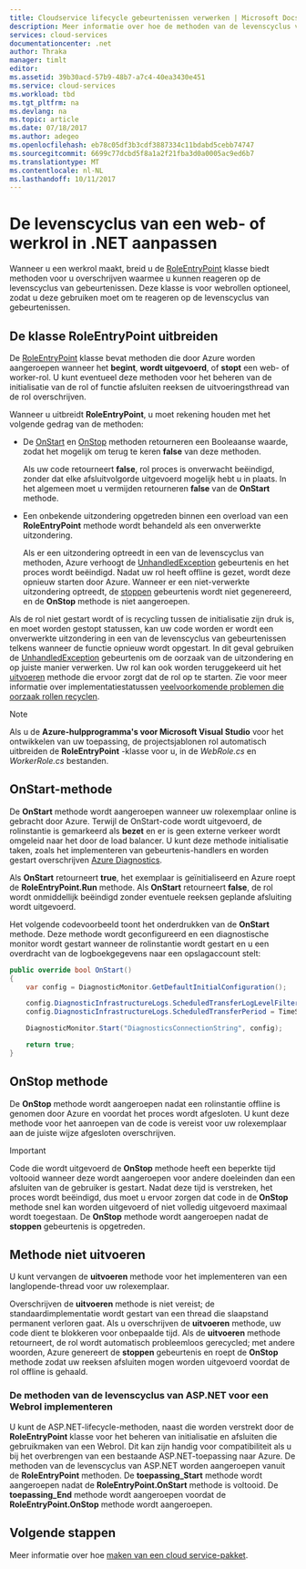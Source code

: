 ```yaml
---
title: Cloudservice lifecycle gebeurtenissen verwerken | Microsoft Docs
description: Meer informatie over hoe de methoden van de levenscyclus van een Cloudservice-rol kunnen worden gebruikt in .NET
services: cloud-services
documentationcenter: .net
author: Thraka
manager: timlt
editor: 
ms.assetid: 39b30acd-57b9-48b7-a7c4-40ea3430e451
ms.service: cloud-services
ms.workload: tbd
ms.tgt_pltfrm: na
ms.devlang: na
ms.topic: article
ms.date: 07/18/2017
ms.author: adegeo
ms.openlocfilehash: eb78c05df3b3cdf3887334c11bdabd5cebb74747
ms.sourcegitcommit: 6699c77dcbd5f8a1a2f21fba3d0a0005ac9ed6b7
ms.translationtype: MT
ms.contentlocale: nl-NL
ms.lasthandoff: 10/11/2017
---
```

# <a name="customize-the-lifecycle-of-a-web-or-worker-role-in-net"></a>De levenscyclus van een web- of werkrol in .NET aanpassen
Wanneer u een werkrol maakt, breid u de [RoleEntryPoint](https://msdn.microsoft.com/library/azure/microsoft.windowsazure.serviceruntime.roleentrypoint.aspx) klasse biedt methoden voor u overschrijven waarmee u kunnen reageren op de levenscyclus van gebeurtenissen. Deze klasse is voor webrollen optioneel, zodat u deze gebruiken moet om te reageren op de levenscyclus van gebeurtenissen.

## <a name="extend-the-roleentrypoint-class"></a>De klasse RoleEntryPoint uitbreiden
De [RoleEntryPoint](https://msdn.microsoft.com/library/azure/microsoft.windowsazure.serviceruntime.roleentrypoint.aspx) klasse bevat methoden die door Azure worden aangeroepen wanneer het **begint**, **wordt uitgevoerd**, of **stopt** een web- of worker-rol. U kunt eventueel deze methoden voor het beheren van de initialisatie van de rol of functie afsluiten reeksen de uitvoeringsthread van de rol overschrijven. 

Wanneer u uitbreidt **RoleEntryPoint**, u moet rekening houden met het volgende gedrag van de methoden:

* De [OnStart](https://msdn.microsoft.com/library/azure/microsoft.windowsazure.serviceruntime.roleentrypoint.onstart.aspx) en [OnStop](https://msdn.microsoft.com/library/azure/microsoft.windowsazure.serviceruntime.roleentrypoint.onstop.aspx) methoden retourneren een Booleaanse waarde, zodat het mogelijk om terug te keren **false** van deze methoden.
  
   Als uw code retourneert **false**, rol proces is onverwacht beëindigd, zonder dat elke afsluitvolgorde uitgevoerd mogelijk hebt u in plaats. In het algemeen moet u vermijden retourneren **false** van de **OnStart** methode.
* Een onbekende uitzondering opgetreden binnen een overload van een **RoleEntryPoint** methode wordt behandeld als een onverwerkte uitzondering.
  
   Als er een uitzondering optreedt in een van de levenscyclus van methoden, Azure verhoogt de [UnhandledException](https://msdn.microsoft.com/library/system.appdomain.unhandledexception.aspx) gebeurtenis en het proces wordt beëindigd. Nadat uw rol heeft offline is gezet, wordt deze opnieuw starten door Azure. Wanneer er een niet-verwerkte uitzondering optreedt, de [stoppen](https://msdn.microsoft.com/library/azure/microsoft.windowsazure.serviceruntime.roleenvironment.stopping.aspx) gebeurtenis wordt niet gegenereerd, en de **OnStop** methode is niet aangeroepen.

Als de rol niet gestart wordt of is recycling tussen de initialisatie zijn druk is, en moet worden gestopt statussen, kan uw code worden er wordt een onverwerkte uitzondering in een van de levenscyclus van gebeurtenissen telkens wanneer de functie opnieuw wordt opgestart. In dit geval gebruiken de [UnhandledException](https://msdn.microsoft.com/library/system.appdomain.unhandledexception.aspx) gebeurtenis om de oorzaak van de uitzondering en op juiste manier verwerken. Uw rol kan ook worden teruggekeerd uit het [uitvoeren](https://msdn.microsoft.com/library/azure/microsoft.windowsazure.serviceruntime.roleentrypoint.run.aspx) methode die ervoor zorgt dat de rol op te starten. Zie voor meer informatie over implementatiestatussen [veelvoorkomende problemen die oorzaak rollen recyclen](cloud-services-troubleshoot-common-issues-which-cause-roles-recycle.md).

> [!NOTE]
> Als u de **Azure-hulpprogramma's voor Microsoft Visual Studio** voor het ontwikkelen van uw toepassing, de projectsjablonen rol automatisch uitbreiden de **RoleEntryPoint** -klasse voor u, in de *WebRole.cs* en *WorkerRole.cs* bestanden.
> 
> 

## <a name="onstart-method"></a>OnStart-methode
De **OnStart** methode wordt aangeroepen wanneer uw rolexemplaar online is gebracht door Azure. Terwijl de OnStart-code wordt uitgevoerd, de rolinstantie is gemarkeerd als **bezet** en er is geen externe verkeer wordt omgeleid naar het door de load balancer. U kunt deze methode initialisatie taken, zoals het implementeren van gebeurtenis-handlers en worden gestart overschrijven [Azure Diagnostics](cloud-services-how-to-monitor.md).

Als **OnStart** retourneert **true**, het exemplaar is geïnitialiseerd en Azure roept de **RoleEntryPoint.Run** methode. Als **OnStart** retourneert **false**, de rol wordt onmiddellijk beëindigd zonder eventuele reeksen geplande afsluiting wordt uitgevoerd.

Het volgende codevoorbeeld toont het onderdrukken van de **OnStart** methode. Deze methode wordt geconfigureerd en een diagnostische monitor wordt gestart wanneer de rolinstantie wordt gestart en u een overdracht van de logboekgegevens naar een opslagaccount stelt:

```csharp
public override bool OnStart()
{
    var config = DiagnosticMonitor.GetDefaultInitialConfiguration();

    config.DiagnosticInfrastructureLogs.ScheduledTransferLogLevelFilter = LogLevel.Error;
    config.DiagnosticInfrastructureLogs.ScheduledTransferPeriod = TimeSpan.FromMinutes(5);

    DiagnosticMonitor.Start("DiagnosticsConnectionString", config);

    return true;
}
```

## <a name="onstop-method"></a>OnStop methode
De **OnStop** methode wordt aangeroepen nadat een rolinstantie offline is genomen door Azure en voordat het proces wordt afgesloten. U kunt deze methode voor het aanroepen van de code is vereist voor uw rolexemplaar aan de juiste wijze afgesloten overschrijven.

> [!IMPORTANT]
> Code die wordt uitgevoerd de **OnStop** methode heeft een beperkte tijd voltooid wanneer deze wordt aangeroepen voor andere doeleinden dan een afsluiten van de gebruiker is gestart. Nadat deze tijd is verstreken, het proces wordt beëindigd, dus moet u ervoor zorgen dat code in de **OnStop** methode snel kan worden uitgevoerd of niet volledig uitgevoerd maximaal wordt toegestaan. De **OnStop** methode wordt aangeroepen nadat de **stoppen** gebeurtenis is opgetreden.
> 
> 

## <a name="run-method"></a>Methode niet uitvoeren
U kunt vervangen de **uitvoeren** methode voor het implementeren van een langlopende-thread voor uw rolexemplaar.

Overschrijven de **uitvoeren** methode is niet vereist; de standaardimplementatie wordt gestart van een thread die slaapstand permanent verloren gaat. Als u overschrijven de **uitvoeren** methode, uw code dient te blokkeren voor onbepaalde tijd. Als de **uitvoeren** methode retourneert, de rol wordt automatisch probleemloos gerecycled; met andere woorden, Azure genereert de **stoppen** gebeurtenis en roept de **OnStop** methode zodat uw reeksen afsluiten mogen worden uitgevoerd voordat de rol offline is gehaald.

### <a name="implementing-the-aspnet-lifecycle-methods-for-a-web-role"></a>De methoden van de levenscyclus van ASP.NET voor een Webrol implementeren
U kunt de ASP.NET-lifecycle-methoden, naast die worden verstrekt door de **RoleEntryPoint** klasse voor het beheren van initialisatie en afsluiten die gebruikmaken van een Webrol. Dit kan zijn handig voor compatibiliteit als u bij het overbrengen van een bestaande ASP.NET-toepassing naar Azure. De methoden van de levenscyclus van ASP.NET worden aangeroepen vanuit de **RoleEntryPoint** methoden. De **toepassing\_Start** methode wordt aangeroepen nadat de **RoleEntryPoint.OnStart** methode is voltooid. De **toepassing\_End** methode wordt aangeroepen voordat de **RoleEntryPoint.OnStop** methode wordt aangeroepen.

## <a name="next-steps"></a>Volgende stappen
Meer informatie over hoe [maken van een cloud service-pakket](cloud-services-model-and-package.md).

